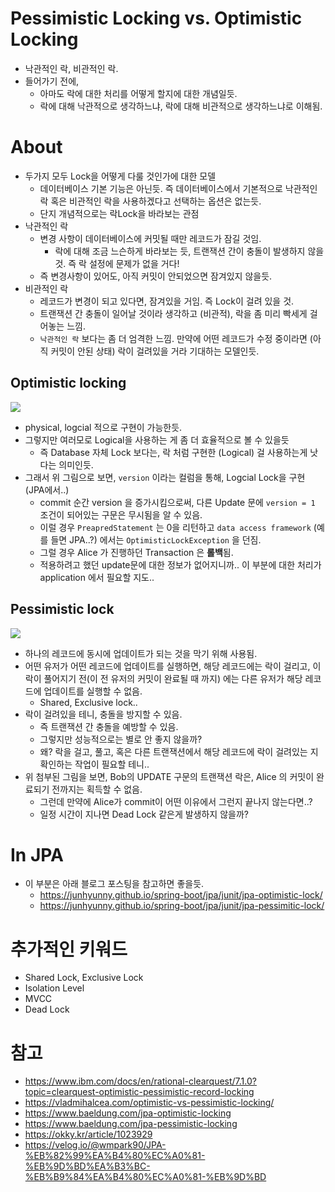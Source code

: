 # Pessimistic Locking vs. Optimistic Locking
- 낙관적인 락, 비관적인 락.
- 들어가기 전에,
  - 아마도 락에 대한 처리를 어떻게 할지에 대한 개념일듯.
  - 락에 대해 낙관적으로 생각하느냐, 락에 대해 비관적으로 생각하느냐로 이해됨.

# About
- 두가지 모두 Lock을 어떻게 다룰 것인가에 대한 모델
  - 데이터베이스 기본 기능은 아닌듯. 즉 데이터베이스에서 기본적으로 낙관적인 락 혹은 비관적인 락을 사용하겠다고 선택하는 옵션은 없는듯.
  - 단지 개념적으로는 락Lock을 바라보는 관점
- 낙관적인 락
  - 변경 사항이 데이터베이스에 커밋될 때만 레코드가 잠길 것임. 
    - 락에 대해 조금 느슨하게 바라보는 듯, 트랜잭션 간이 충돌이 발생하지 않을 것. 즉 락 설정에 문제가 없을 거다!
  - 즉 변경사항이 있어도, 아직 커밋이 안되었으면 잠겨있지 않을듯.
- 비관적인 락
  - 레코드가 변경이 되고 있다면, 잠겨있을 거임. 즉 Lock이 걸려 있을 것.
  - 트랜잭션 간 충돌이 일어날 것이라 생각하고 (비관적), 락을 좀 미리 빡세게 걸어놓는 느낌.
  - `낙관적인 락` 보다는 좀 더 엄격한 느낌. 만약에 어떤 레코드가 수정 중이라면 (아직 커밋이 안된 상태) 락이 걸려있을 거라 기대하는 모델인듯.


## Optimistic locking

![](https://vladmihalcea.com/wp-content/uploads/2021/03/LostUpdateOptimisticLocking-1536x821.png)
- physical, logcial 적으로 구현이 가능한듯.
- 그렇지만 여러모로 Logical을 사용하는 게 좀 더 효율적으로 볼 수 있을듯
  - 즉 Database 자체 Lock 보다는, 락 처럼 구현한 (Logical) 걸 사용하는게 낫다는 의미인듯.
- 그래서 위 그림으로 보면, `version` 이라는 컬럼을 통해, Logcial Lock을 구현 (JPA에서..)
  - commit 순간 version 을 증가시킴으로써, 다른 Update 문에 `version = 1` 조건이 되어있는 구문은 무시됨을 알 수 있음.
  - 이럴 경우 `PreapredStatement` 는 0을 리턴하고 `data access framework` (예를 들면 JPA..?) 에서는 `OptimisticLockException` 을 던짐.
  - 그럴 경우 Alice 가 진행하던 Transaction 은 **롤백**됨.
  - 적용하려고 했던 update문에 대한 정보가 없어지니까.. 이 부분에 대한 처리가 application 에서 필요할 지도..


## Pessimistic lock
![](https://vladmihalcea.com/wp-content/uploads/2021/03/LostUpdatePessimisticLocking-1536x814.png)
- 하나의 레코드에 동시에 업데이트가 되는 것을 막기 위해 사용됨.
- 어떤 유저가 어떤 레코드에 업데이트를 실행하면, 해당 레코드에는 락이 걸리고, 이 락이 풀어지기 전(이 전 유저의 커밋이 완료될 때 까지) 에는 다른 유저가 해당 레코드에 업데이트를 실행할 수 없음.
  - Shared, Exclusive lock..
- 락이 걸려있을 테니, 충돌을 방지할 수 있음.
  - 즉 트랜잭션 간 충돌을 예방할 수 있음.
  - 그렇지만 성능적으로는 별로 안 좋지 않을까? 
  - 왜? 락을 걸고, 풀고, 혹은 다른 트랜잭션에서 해당 레코드에 락이 걸려있는 지 확인하는 작업이 필요할 테니..
- 위 첨부된 그림을 보면, Bob의 UPDATE 구문의 트랜잭션 락은, Alice 의 커밋이 완료되기 전까지는 획득할 수 없음.
  - 그런데 만약에 Alice가 commit이 어떤 이유에서 그런지 끝나지 않는다면..?
  - 일정 시간이 지나면 Dead Lock 같은게 발생하지 않을까?

# In JPA
- 이 부분은 아래 블로그 포스팅을 참고하면 좋을듯.
  - https://junhyunny.github.io/spring-boot/jpa/junit/jpa-optimistic-lock/
  - https://junhyunny.github.io/spring-boot/jpa/junit/jpa-pessimitic-lock/


# 추가적인 키워드
- Shared Lock, Exclusive Lock 
- Isolation Level
- MVCC
- Dead Lock

# 참고
- https://www.ibm.com/docs/en/rational-clearquest/7.1.0?topic=clearquest-optimistic-pessimistic-record-locking
- https://vladmihalcea.com/optimistic-vs-pessimistic-locking/
- https://www.baeldung.com/jpa-optimistic-locking
- https://www.baeldung.com/jpa-pessimistic-locking
- https://okky.kr/article/1023929
- https://velog.io/@wmpark90/JPA-%EB%82%99%EA%B4%80%EC%A0%81-%EB%9D%BD%EA%B3%BC-%EB%B9%84%EA%B4%80%EC%A0%81-%EB%9D%BD
